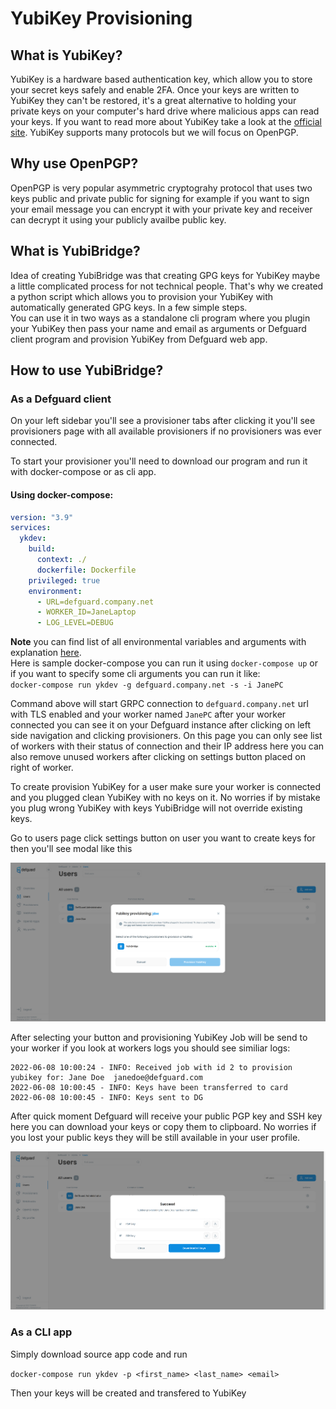 # YubiKey Provisioning

## What is YubiKey?

YubiKey is a hardware based authentication key, which allow you to store your secret keys safely and enable 2FA. Once your keys are written to YubiKey they can't be restored, it's a great alternative to holding your private keys on your computer's hard drive where malicious apps can read your keys. If you want to read more about YubiKey take a look at the [official site](https://www.yubico.com/products/). YubiKey supports many protocols but we will focus on OpenPGP.

## Why use OpenPGP?

OpenPGP is very popular asymmetric cryptograhy protocol that uses two keys public and private public for signing for example if you want to sign your email message you can encrypt it with your private key and receiver can decrypt it using your publicly availbe public key.

## What is YubiBridge?

Idea of creating YubiBridge was that creating GPG keys for YubiKey  maybe a little complicated process for not technical people. That's why we created a python script which allows you to provision your YubiKey with automatically generated GPG keys. In a few simple steps.\
You can use it in two ways as a standalone cli program where you plugin your YubiKey then pass your name and email as arguments or Defguard client program and provision YubiKey from Defguard web app.

## How to use YubiBridge?

### As a Defguard client

On your left sidebar you'll see a provisioner tabs after clicking it you'll see provisioners page with all available provisioners if no provisioners was ever connected.

To start your provisioner you'll need to download our program and run it with docker-compose or as cli app.

#### Using docker-compose:

```yaml
version: "3.9"
services:
  ykdev:
    build:
      context: ./
      dockerfile: Dockerfile
    privileged: true
    environment: 
      - URL=defguard.company.net
      - WORKER_ID=JaneLaptop
      - LOG_LEVEL=DEBUG
```

**Note** you can find list of all environmental variables and arguments with explanation [here](../in-depth/environmental-variables-configuration.md).\
Here is sample docker-compose you can run it using `docker-compose up` or if you want to specify some cli arguments you can run it like: \
`docker-compose run ykdev -g defguard.company.net -s -i JanePC`&#x20;

Command above will start GRPC connection to `defguard.company.net` url with TLS enabled and your worker named `JanePC` after your worker connected you can see it on your Defguard instance after clicking on left side navigation and clicking provisioners. On this page you can only see list of workers with their status of connection and their IP address here you can also remove unused workers after clicking on settings button placed on right of worker.&#x20;

To create provision YubiKey for a user make sure your worker is connected and you plugged clean YubiKey with no keys on it. No worries if by mistake you plug wrong YubiKey with keys YubiBridge will not override existing keys.

Go to users page click settings button on user you want to create keys for then you'll see modal like this

![Provisioning modal first step](../.gitbook/assets/ProvisioningModal.png)

After selecting your button and provisioning YubiKey Job will be send to your worker if you look at workers logs you should see similiar logs:

```
2022-06-08 10:00:24 - INFO: Received job with id 2 to provision yubikey for: Jane Doe  janedoe@defguard.com
2022-06-08 10:00:45 - INFO: Keys have been transferred to card
2022-06-08 10:00:45 - INFO: Keys sent to DG
```

After quick moment Defguard will receive your public PGP key and SSH key here you can download your keys or copy them to clipboard. No worries if you lost your public keys they will be still available in your user profile.

![Successful provision modal](../.gitbook/assets/ProvisioningModalKeys.png)

### As a CLI app&#x20;

Simply download source app code and run&#x20;

`docker-compose run ykdev -p <first_name> <last_name> <email>`&#x20;

Then your keys will be created and transfered to YubiKey
